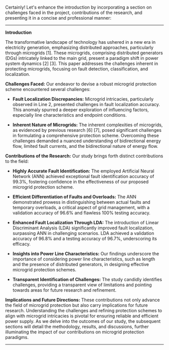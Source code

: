 Certainly! Let's enhance the introduction by incorporating a section on challenges faced in the project, contributions of the research, and presenting it in a concise and professional manner:

---

**Introduction**

The transformative landscape of technology has ushered in a new era in electricity generation, emphasizing distributed approaches, particularly through microgrids [1]. These microgrids, comprising distributed generators (DGs) intricately linked to the main grid, present a paradigm shift in power system dynamics [2] [3]. This paper addresses the challenges inherent in protecting microgrids, focusing on fault detection, classification, and localization.

**Challenges Faced:**
Our endeavor to devise a robust microgrid protection scheme encountered several challenges:

- **Fault Localization Discrepancies:** Microgrid intricacies, particularly observed in Line 2, presented challenges in fault localization accuracy. This anomaly spurred a deeper exploration of influencing factors, especially line characteristics and endpoint conditions.

- **Inherent Nature of Microgrids:** The inherent complexities of microgrids, as evidenced by previous research [6] [7], posed significant challenges in formulating a comprehensive protection scheme. Overcoming these challenges demanded a nuanced understanding of bidirectional energy flow, limited fault currents, and the bidirectional nature of energy flow.

**Contributions of the Research:**
Our study brings forth distinct contributions to the field:

- **Highly Accurate Fault Identification:** The employed Artificial Neural Network (ANN) achieved exceptional fault identification accuracy of 99.3%, fostering confidence in the effectiveness of our proposed microgrid protection scheme.

- **Efficient Differentiation of Faults and Overloads:** The ANN demonstrated prowess in distinguishing between actual faults and temporary overloads, a critical aspect of grid management, with a validation accuracy of 96.6% and flawless 100% testing accuracy.

- **Enhanced Fault Localization Through LDA:** The introduction of Linear Discriminant Analysis (LDA) significantly improved fault localization, surpassing ANN in challenging scenarios. LDA achieved a validation accuracy of 96.8% and a testing accuracy of 96.7%, underscoring its efficacy.

- **Insights into Power Line Characteristics:** Our findings underscore the importance of considering power line characteristics, such as length and the presence of distributed generators, in designing effective microgrid protection schemes.

- **Transparent Identification of Challenges:** The study candidly identifies challenges, providing a transparent view of limitations and pointing towards areas for future research and refinement.

**Implications and Future Directions:**
These contributions not only advance the field of microgrid protection but also carry implications for future research. Understanding the challenges and refining protection schemes to align with microgrid intricacies is pivotal for ensuring reliable and efficient power supply. As we delve into the outcomes of our study, the subsequent sections will detail the methodology, results, and discussions, further illuminating the impact of our contributions on microgrid protection paradigms.

---